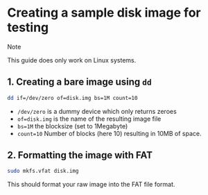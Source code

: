 # Creating a sample disk image for testing

> [!Note]
> This guide does only work on Linux systems.

## 1. Creating a bare image using `dd`

```sh
dd if=/dev/zero of=disk.img bs=1M count=10
```

- `/dev/zero` is a dummy device which only returns zeroes
- `of=disk.img` is the name of the resulting image file
- `bs=1M` the blocksize (set to 1Megabyte)
- `count=10` Number of blocks (here 10) resulting in 10MB of space.

## 2. Formatting the image with FAT

```sh
sudo mkfs.vfat disk.img
```

This should format your raw image into the FAT file format.
